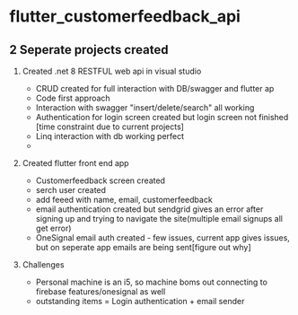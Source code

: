 # flutter_customerfeedback_api


2 Seperate projects created 
---------------------------
1. Created .net 8 RESTFUL web api in visual studio
     - CRUD created for full interaction with DB/swagger and flutter ap
     -   Code first approach
     -   Interaction with swagger "insert/delete/search" all working
     -   Authentication for login screen created but login screen not finished [time constraint due to current projects]
     -   Linq interaction with db working perfect
     -   
  
2. Created flutter front end app
     - Customerfeedback screen created
     - serch user created
     - add feeed with name, email, customerfeedback
     - email authentication created but sendgrid gives an error after signing up and trying to navigate the site(multiple email signups all get error)
     - OneSignal email auth created - few issues, current app gives issues, but on seperate app emails are being sent[figure out why]
  
3. Challenges
     - Personal machine is an i5, so machine boms out connecting to firebase features/onesignal as well
     - outstanding items = Login authentication + email sender 

